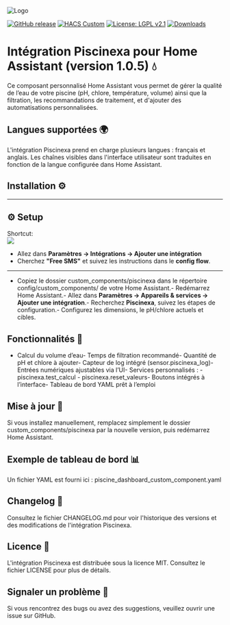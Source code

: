 ![Logo](./images/logo.png)

[![GitHub release](https://img.shields.io/github/v/release/XAV59213/piscinexa)](https://github.com/XAV59213/piscinexa/releases)
[![HACS Custom](https://img.shields.io/badge/HACS-Custom-orange.svg?logo=home-assistant)](https://hacs.xyz/)
[![License: LGPL v2.1](https://img.shields.io/badge/License-LGPL%20v2.1-blue.svg)](./LICENSE)
[![Downloads](https://img.shields.io/github/downloads/XAV59213/piscinexa/total.svg)](https://github.com/XAV59213/piscinexa/releases)

# Intégration Piscinexa pour Home Assistant (version 1.0.5) 💧
Ce composant personnalisé Home Assistant vous permet de gérer la qualité de l’eau de votre piscine (pH, chlore, température, volume) ainsi que la filtration, les recommandations de traitement, et d'ajouter des automatisations personnalisées.
## Langues supportées 🌍
L'intégration Piscinexa prend en charge plusieurs langues : français et anglais. Les chaînes visibles dans l'interface utilisateur sont traduites en fonction de la langue configurée dans Home Assistant.
## Installation ⚙️

---

## ⚙️ Setup

Shortcut:  
[![](https://my.home-assistant.io/badges/config_flow_start.svg)](https://my.home-assistant.io/redirect/config_flow_start/?domain=piscinexa)  

- Allez dans **Paramètres -> Intégrations -> Ajouter une intégration**  
- Cherchez **"Free SMS"** et suivez les instructions dans le **config flow**.  

---

- Copiez le dossier custom_components/piscinexa dans le répertoire config/custom_components/ de votre Home Assistant.- Redémarrez Home Assistant.- Allez dans **Paramètres → Appareils & services → Ajouter une intégration**.- Recherchez **Piscinexa**, suivez les étapes de configuration.- Configurez les dimensions, le pH/chlore actuels et cibles.
## Fonctionnalités 🧪
- Calcul du volume d’eau- Temps de filtration recommandé- Quantité de pH et chlore à ajouter- Capteur de log intégré (sensor.piscinexa_log)- Entrées numériques ajustables via l’UI- Services personnalisés :  - piscinexa.test_calcul  - piscinexa.reset_valeurs- Boutons intégrés à l’interface- Tableau de bord YAML prêt à l’emploi
## Mise à jour 🔄
Si vous installez manuellement, remplacez simplement le dossier custom_components/piscinexa par la nouvelle version, puis redémarrez Home Assistant.
## Exemple de tableau de bord 📊
Un fichier YAML est fourni ici : piscine_dashboard_custom_component.yaml
## Changelog 📜
Consultez le fichier CHANGELOG.md pour voir l'historique des versions et des modifications de l'intégration Piscinexa.
## Licence 📄
L'intégration Piscinexa est distribuée sous la licence MIT. Consultez le fichier LICENSE pour plus de détails.
## Signaler un problème 🐞
Si vous rencontrez des bugs ou avez des suggestions, veuillez ouvrir une issue sur GitHub.
